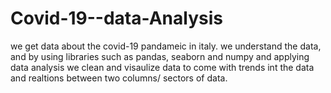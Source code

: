 # Covid-19--data-Analysis
we get data about the covid-19 pandameic in italy. we understand the data, and by using libraries such as pandas, seaborn and numpy and applying data analysis we clean and visaulize data to come with trends int the data and realtions between two columns/ sectors of data. 
